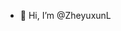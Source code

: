 - 👋 Hi, I’m @ZheyuxunL

<!---
ZheyuxunL/ZheyuxunL is a ✨ special ✨ repository because its `README.md` (this file) appears on your GitHub profile.
You can click the Preview link to take a look at your changes.
--->
